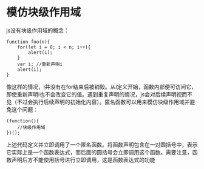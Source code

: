# 模仿块级作用域
js没有块级作用域的概念：
```
function foo(n){
    for(let i = 0; i < n; i++){
        alert(i);
    }
    var i; //重新声明i
    alert(i);
}
```
像这样的情况，i并没有在for结束后被销毁。从i定义开始，函数内部便可访问它，即使重新声明i也不会改变它的值。遇到重复声明的情况，js会对后续声明视而不见（不过会执行后续声明的初始化内容）。匿名函数可以用来模仿块级作用域并避免这个问题：
```
(function(){
    //块级作用域
})();
```
上述代码定义并立即调用了一个匿名函数。将函数声明包含在一对圆括号中，表示它实际上是一个函数表达式，而后面的圆括号会立即调用这个函数。需要注意，函数声明后方不能使用括号进行立即调用，这是函数表达式的功能